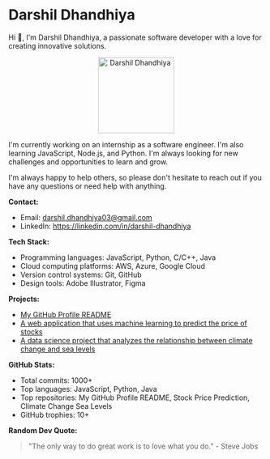 # Darshil Dhandhiya

Hi 👋, I'm Darshil Dhandhiya, a passionate software developer with a love for creating innovative solutions.

<p align="center">
  <img src="https://raw.githubusercontent.com/DarshilDhandhiya/readme-template/main/images/darshil.png" alt="Darshil Dhandhiya" width="150px">
</p>

I'm currently working on an internship as a software engineer. I'm also learning JavaScript, Node.js, and Python. I'm always looking for new challenges and opportunities to learn and grow.

I'm always happy to help others, so please don't hesitate to reach out if you have any questions or need help with anything.

**Contact:**

* Email: darshil.dhandhiya03@gmail.com
* LinkedIn: https://linkedin.com/in/darshil-dhandhiya

**Tech Stack:**

* Programming languages: JavaScript, Python, C/C++, Java
* Cloud computing platforms: AWS, Azure, Google Cloud
* Version control systems: Git, GitHub
* Design tools: Adobe Illustrator, Figma

**Projects:**

* [My GitHub Profile README](https://github.com/DarshilDhandhiya/readme-template)
* [A web application that uses machine learning to predict the price of stocks](https://github.com/DarshilDhandhiya/stock-price-prediction)
* [A data science project that analyzes the relationship between climate change and sea levels](https://github.com/DarshilDhandhiya/climate-change-sea-levels)

**GitHub Stats:**

* Total commits: 1000+
* Top languages: JavaScript, Python, Java
* Top repositories: My GitHub Profile README, Stock Price Prediction, Climate Change Sea Levels
* GitHub trophies: 10+

**Random Dev Quote:**

> "The only way to do great work is to love what you do." - Steve Jobs
